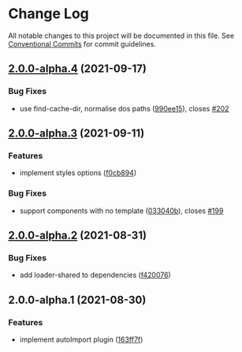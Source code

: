 # Change Log

All notable changes to this project will be documented in this file.
See [Conventional Commits](https://conventionalcommits.org) for commit guidelines.

## [2.0.0-alpha.4](https://github.com/vuetifyjs/vuetify-loader/compare/vuetify-loader@2.0.0-alpha.3...vuetify-loader@2.0.0-alpha.4) (2021-09-17)


### Bug Fixes

* use find-cache-dir, normalise dos paths ([990ee15](https://github.com/vuetifyjs/vuetify-loader/commit/990ee15ae49f331ff2d59b5cf00829ac32eb4ecd)), closes [#202](https://github.com/vuetifyjs/vuetify-loader/issues/202)



## [2.0.0-alpha.3](https://github.com/vuetifyjs/vuetify-loader/compare/vuetify-loader@2.0.0-alpha.2...vuetify-loader@2.0.0-alpha.3) (2021-09-11)


### Features

* implement styles options ([f0cb894](https://github.com/vuetifyjs/vuetify-loader/commit/f0cb89494776369ab510e7597d0dfb126015fa6b))


### Bug Fixes

* support components with no template ([033040b](https://github.com/vuetifyjs/vuetify-loader/commit/033040b27c7417ce4bba968d59688d7559e48812)), closes [#199](https://github.com/vuetifyjs/vuetify-loader/issues/199)



## [2.0.0-alpha.2](https://github.com/vuetifyjs/vuetify-loader/compare/vuetify-loader@2.0.0-alpha.1...vuetify-loader@2.0.0-alpha.2) (2021-08-31)


### Bug Fixes

* add loader-shared to dependencies ([f420076](https://github.com/vuetifyjs/vuetify-loader/commit/f42007636496aa3fc63adb7fc446c37af2f82a43))



## 2.0.0-alpha.1 (2021-08-30)


### Features

* implement autoImport plugin ([163ff7f](https://github.com/vuetifyjs/vuetify-loader/commit/163ff7f25c2e8cb65bc6461f4399b52e53b77612))
